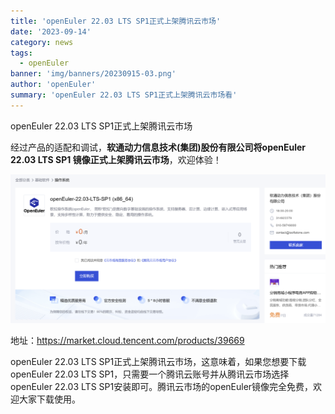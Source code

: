 ```yaml
---
title: 'openEuler 22.03 LTS SP1正式上架腾讯云市场'
date: '2023-09-14'
category: news
tags:
  - openEuler
banner: 'img/banners/20230915-03.png'
author: 'openEuler'
summary: 'openEuler 22.03 LTS SP1正式上架腾讯云市场看'
---
```

openEuler 22.03 LTS SP1正式上架腾讯云市场

经过产品的适配和调试，**软通动力信息技术(集团)股份有限公司将openEuler
22.03 LTS SP1 镜像正式上架腾讯云市场**，欢迎体验！

<img src="./media/image1.png" width="1000" >

地址：https://market.cloud.tencent.com/products/39669

openEuler 22.03 LTS
SP1正式上架腾讯云市场，这意味着，如果您想要下载openEuler 22.03 LTS
SP1，只需要一个腾讯云账号并从腾讯云市场选择openEuler 22.03 LTS
SP1安装即可。腾讯云市场的openEuler镜像完全免费，欢迎大家下载使用。

